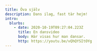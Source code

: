 ```yaml
---
title: Öva själv
description: Dans ilag, fast tär hejm!
intro:
  blurbs:
    - date: 2020-10-19T09:27:04.223Z
      title: En dansvideo
      body: Här visas hur man dansar.
      http: https://youtu.be/vQhQYSItOYg
---
```

